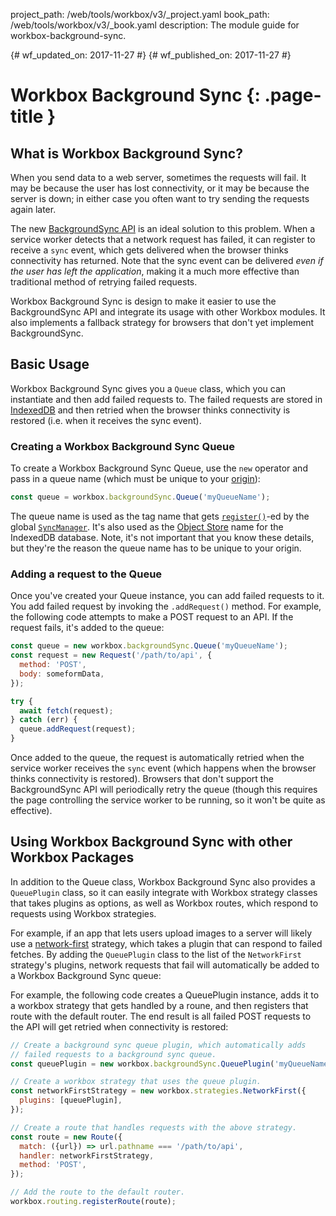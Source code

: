 project_path: /web/tools/workbox/v3/_project.yaml
book_path: /web/tools/workbox/v3/_book.yaml
description: The module guide for workbox-background-sync.

{# wf_updated_on: 2017-11-27 #}
{# wf_published_on: 2017-11-27 #}

# Workbox Background Sync {: .page-title }

## What is Workbox Background Sync?

When you send data to a web server, sometimes the requests will fail. It
may be because the user has lost connectivity, or it may be because the
server is down; in either case you often want to try sending the requests
again later.

The new [BackgroundSync API](https://wicg.github.io/BackgroundSync/spec/)
is an ideal solution to this problem. When a service worker detects that a
network request has failed, it can register to receive a `sync` event,
which gets delivered when the browser thinks connectivity has returned.
Note that the sync event can be delivered *even if the user has left the
application*, making it a much more effective than traditional method of
retrying failed requests.

Workbox Background Sync is design to make it easier to use the
BackgroundSync API and integrate its usage with other Workbox modules. It
also implements a fallback strategy for browsers that don't yet implement
BackgroundSync.

## Basic Usage

Workbox Background Sync gives you a `Queue` class, which you can
instantiate and then add failed requests to. The failed requests are stored
in
[IndexedDB](https://developer.mozilla.org/en-US/docs/Web/API/IndexedDB_API)
and then retried when the browser thinks connectivity is restored (i.e.
when it receives the sync event).

### Creating a Workbox Background Sync Queue

To create a Workbox Background Sync Queue, use the `new` operator and pass
in a queue name (which must be unique to your
[origin](https://developer.mozilla.org/en-US/docs/Web/Security/Same-origin_policy#Definition_of_an_origin)):

```js
const queue = workbox.backgroundSync.Queue('myQueueName');
```

The queue name is used as the tag name that gets
[`register()`](https://wicg.github.io/BackgroundSync/spec/#dom-syncmanager-register)-ed
by the global
[`SyncManager`](https://wicg.github.io/BackgroundSync/spec/#sync-manager-interface). It's
also used as the
[Object Store](https://developer.mozilla.org/en-US/docs/Web/API/IDBObjectStore) name for
the IndexedDB database. Note, it's not important that you know these
details, but they're the reason the queue name has to be unique to your
origin.

### Adding a request to the Queue

Once you've created your Queue instance, you can add failed requests to it.
You add failed request by invoking the `.addRequest()` method. For example,
the following code attempts to make a POST request to an API. If the
request fails, it's added to the queue:

```js
const queue = new workbox.backgroundSync.Queue('myQueueName');
const request = new Request('/path/to/api', {
  method: 'POST',
  body: someformData,
});

try {
  await fetch(request);
} catch (err) {
  queue.addRequest(request);
}
```

Once added to the queue, the request is automatically retried when the
service worker receives the `sync` event (which happens when the browser
thinks connectivity is restored). Browsers that don't support the
BackgroundSync API will periodically retry the queue (though this requires
the page controlling the service worker to be running, so it won't be quite
as effective).

## Using Workbox Background Sync with other Workbox Packages

In addition to the Queue class, Workbox Background Sync also provides a
`QueuePlugin` class, so it can easily integrate with Workbox strategy
classes that takes plugins as options,
as well as Workbox routes, which respond to requests using Workbox
strategies.

For example, if an app that lets users upload images to a server will
likely use a
[network-first](./workbox-strategies#network_first_network_falling_back_to_cache)
strategy, which takes a
plugin that can respond to failed fetches. By adding the `QueuePlugin`
class to the list of the `NetworkFirst` strategy's plugins, network
requests that fail will automatically be added to a Workbox Background Sync
queue:

For example, the following code creates a QueuePlugin instance, adds it to
a workbox strategy that gets handled by a roune, and then registers that
route with the default router. The end result is all failed POST requests
to the API will get retried when connectivity is restored:

```js
// Create a background sync queue plugin, which automatically adds
// failed requests to a background sync queue.
const queuePlugin = new workbox.backgroundSync.QueuePlugin('myQueueName');

// Create a workbox strategy that uses the queue plugin.
const networkFirstStrategy = new workbox.strategies.NetworkFirst({
  plugins: [queuePlugin],
});

// Create a route that handles requests with the above strategy.
const route = new Route({
  match: ({url}) => url.pathname === '/path/to/api',
  handler: networkFirstStrategy,
  method: 'POST',
});

// Add the route to the default router.
workbox.routing.registerRoute(route);
```
